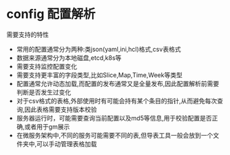 # config 配置解析

需要支持的特性
- 常用的配置通常分为两种:类json(yaml,ini,hcl)格式,csv表格式
- 数据来源通常分为本地磁盘,etcd,k8s等
- 需要支持监控配置变化
- 需要支持更丰富的字段类型,比如Slice,Map,Time,Week等类型
- 配置通常允许动态加载,而配置的发布通常又是全量发布,因此配置解析前需要判断是否发生过变化
- 对于csv格式的表格,外部使用时有可能会持有某个条目的指针,从而避免每次查询,因此表格需要支持版本校验
- 服务器运行时，可能需要查询当前配置以及md5等信息,用于校验配置是否正确,或者用于gm展示
- 在微服务架构中,不同的服务可能需要不同的表,但导表工具一般会放到一个文件夹中,可以手动管理表格加载